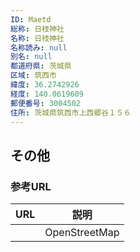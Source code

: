 ```yaml
---
ID: Maetd
総称: 日枝神社
名称: 日枝神社
名称読み: null
別名: null
都道府県: 茨城県
区域: 筑西市
緯度: 36.2742926
経度: 140.0619609
郵便番号: 3004502
住所: 茨城県筑西市上西郷谷１５６
---
```


## その他

### 参考URL

| URL | 説明          |
| --- | ------------- |
|     | OpenStreetMap |
